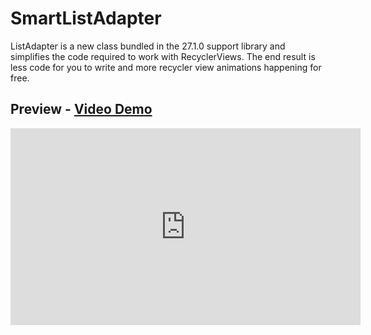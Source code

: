 # SmartListAdapter
ListAdapter is a new class bundled in the 27.1.0 support library and simplifies the code required to work with RecyclerViews. The end result is less code for you to write and more recycler view animations happening for free.

## Preview - [Video Demo](https://www.youtube.com/watch?v=UCTQ0kWDObE)

<iframe width="560" height="315" src="https://www.youtube.com/embed/UCTQ0kWDObE?start=82" frameborder="0" allow="autoplay; encrypted-media" allowfullscreen></iframe>
